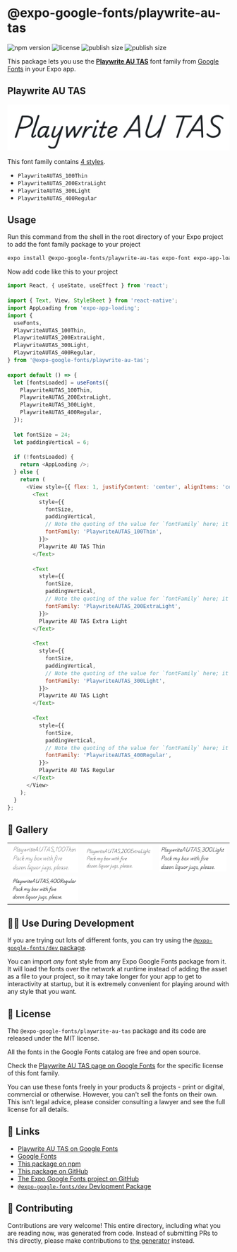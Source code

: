 # @expo-google-fonts/playwrite-au-tas

![npm version](https://flat.badgen.net/npm/v/@expo-google-fonts/playwrite-au-tas)
![license](https://flat.badgen.net/github/license/expo/google-fonts)
![publish size](https://flat.badgen.net/packagephobia/install/@expo-google-fonts/playwrite-au-tas)
![publish size](https://flat.badgen.net/packagephobia/publish/@expo-google-fonts/playwrite-au-tas)

This package lets you use the [**Playwrite AU TAS**](https://fonts.google.com/specimen/Playwrite+AU+TAS) font family from [Google Fonts](https://fonts.google.com/) in your Expo app.

## Playwrite AU TAS

![Playwrite AU TAS](./font-family.png)

This font family contains [4 styles](#-gallery).

- `PlaywriteAUTAS_100Thin`
- `PlaywriteAUTAS_200ExtraLight`
- `PlaywriteAUTAS_300Light`
- `PlaywriteAUTAS_400Regular`

## Usage

Run this command from the shell in the root directory of your Expo project to add the font family package to your project
```sh
expo install @expo-google-fonts/playwrite-au-tas expo-font expo-app-loading
```

Now add code like this to your project
```js
import React, { useState, useEffect } from 'react';

import { Text, View, StyleSheet } from 'react-native';
import AppLoading from 'expo-app-loading';
import {
  useFonts,
  PlaywriteAUTAS_100Thin,
  PlaywriteAUTAS_200ExtraLight,
  PlaywriteAUTAS_300Light,
  PlaywriteAUTAS_400Regular,
} from '@expo-google-fonts/playwrite-au-tas';

export default () => {
  let [fontsLoaded] = useFonts({
    PlaywriteAUTAS_100Thin,
    PlaywriteAUTAS_200ExtraLight,
    PlaywriteAUTAS_300Light,
    PlaywriteAUTAS_400Regular,
  });

  let fontSize = 24;
  let paddingVertical = 6;

  if (!fontsLoaded) {
    return <AppLoading />;
  } else {
    return (
      <View style={{ flex: 1, justifyContent: 'center', alignItems: 'center' }}>
        <Text
          style={{
            fontSize,
            paddingVertical,
            // Note the quoting of the value for `fontFamily` here; it expects a string!
            fontFamily: 'PlaywriteAUTAS_100Thin',
          }}>
          Playwrite AU TAS Thin
        </Text>

        <Text
          style={{
            fontSize,
            paddingVertical,
            // Note the quoting of the value for `fontFamily` here; it expects a string!
            fontFamily: 'PlaywriteAUTAS_200ExtraLight',
          }}>
          Playwrite AU TAS Extra Light
        </Text>

        <Text
          style={{
            fontSize,
            paddingVertical,
            // Note the quoting of the value for `fontFamily` here; it expects a string!
            fontFamily: 'PlaywriteAUTAS_300Light',
          }}>
          Playwrite AU TAS Light
        </Text>

        <Text
          style={{
            fontSize,
            paddingVertical,
            // Note the quoting of the value for `fontFamily` here; it expects a string!
            fontFamily: 'PlaywriteAUTAS_400Regular',
          }}>
          Playwrite AU TAS Regular
        </Text>
      </View>
    );
  }
};

```

## 🔡 Gallery


||||
|-|-|-|
|![PlaywriteAUTAS_100Thin](./PlaywriteAUTAS_100Thin.ttf.png)|![PlaywriteAUTAS_200ExtraLight](./PlaywriteAUTAS_200ExtraLight.ttf.png)|![PlaywriteAUTAS_300Light](./PlaywriteAUTAS_300Light.ttf.png)||
|![PlaywriteAUTAS_400Regular](./PlaywriteAUTAS_400Regular.ttf.png)||||


## 👩‍💻 Use During Development

If you are trying out lots of different fonts, you can try using the [`@expo-google-fonts/dev` package](https://github.com/expo/google-fonts/tree/master/font-packages/dev#readme).

You can import *any* font style from any Expo Google Fonts package from it. It will load the fonts
over the network at runtime instead of adding the asset as a file to your project, so it may take longer
for your app to get to interactivity at startup, but it is extremely convenient
for playing around with any style that you want.

## 📖 License

The `@expo-google-fonts/playwrite-au-tas` package and its code are released under the MIT license.

All the fonts in the Google Fonts catalog are free and open source.

Check the [Playwrite AU TAS page on Google Fonts](https://fonts.google.com/specimen/Playwrite+AU+TAS) for the specific license of this font family.

You can use these fonts freely in your products & projects - print or digital, commercial or otherwise. However, you can't sell the fonts on their own. This isn't legal advice, please consider consulting a lawyer and see the full license for all details.

## 🔗 Links

- [Playwrite AU TAS on Google Fonts](https://fonts.google.com/specimen/Playwrite+AU+TAS)
- [Google Fonts](https://fonts.google.com/)
- [This package on npm](https://www.npmjs.com/package/@expo-google-fonts/playwrite-au-tas)
- [This package on GitHub](https://github.com/expo/google-fonts/tree/master/font-packages/playwrite-au-tas)
- [The Expo Google Fonts project on GitHub](https://github.com/expo/google-fonts)
- [`@expo-google-fonts/dev` Devlopment Package](https://github.com/expo/google-fonts/tree/master/font-packages/dev)

## 🤝 Contributing

Contributions are very welcome! This entire directory, including what you are reading now, was generated from code. Instead of submitting PRs to this directly, please make contributions to [the generator](https://github.com/expo/google-fonts/tree/master/packages/generator) instead.
